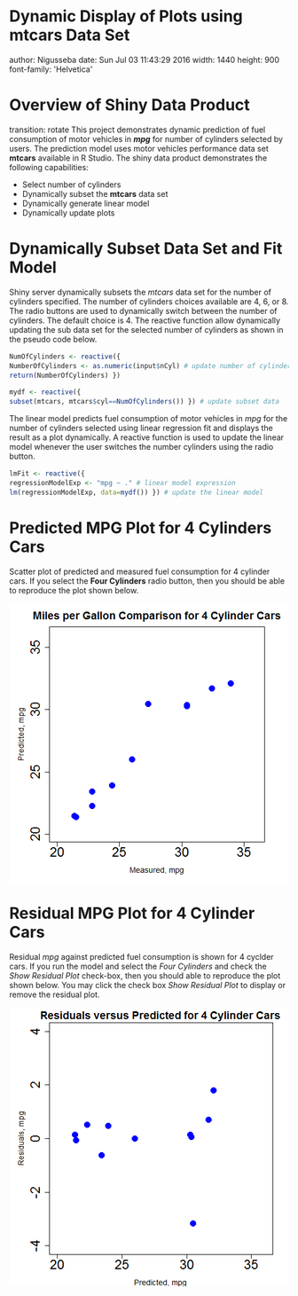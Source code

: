 Dynamic Display of Plots using mtcars Data Set
===
author: Nigusseba
date: Sun Jul 03 11:43:29 2016
width: 1440
height: 900
font-family: 'Helvetica'

Overview of Shiny Data Product
===
transition: rotate
This project demonstrates dynamic prediction of fuel consumption of motor vehicles in ***mpg*** for number of cylinders selected by users. The prediction model uses motor vehicles performance data set **mtcars** available in R Studio. The shiny data product demonstrates the following capabilities:

- Select number of cylinders
- Dynamically subset the **mtcars** data set
- Dynamically generate linear model
- Dynamically update plots

Dynamically Subset Data Set and Fit Model
===
Shiny server dynamically subsets the *mtcars* data set for the number of cylinders specified. The number of cylinders choices available are 4, 6, or 8. The radio buttons are used to dynamically switch between the number of cylinders. The default choice is 4. The reactive function allow dynamically updating the sub data set for the selected number of cylinders as shown in the pseudo code below.


```r
NumOfCylinders <- reactive({
NumberOfCylinders <- as.numeric(input$nCyl) # update number of cylinders
return(NumberOfCylinders) })
```


```r
mydf <- reactive({
subset(mtcars, mtcars$cyl==NumOfCylinders()) }) # update subset data
```

The linear model predicts fuel consumption of motor vehicles in *mpg* for the number of cylinders selected using linear regression fit and displays the result as a plot dynamically. A reactive function is used to update the linear model whenever the user switches the number cylinders using the radio button.


```r
lmFit <- reactive({
regressionModelExp <- "mpg ~ ." # linear model expression
lm(regressionModelExp, data=mydf()) }) # update the linear model
```

Predicted MPG Plot for 4 Cylinders Cars
===
Scatter plot of predicted and measured fuel consumption for 4 cylinder cars. If you select the **Four Cylinders** radio button, then you should be able to reproduce the plot shown below.

<img src="DataProduct-figure/unnamed-chunk-4-1.png" title="plot of chunk unnamed-chunk-4" alt="plot of chunk unnamed-chunk-4" style="display: block; margin: auto;" />

Residual MPG Plot for 4 Cylinder Cars
===
Residual *mpg* against predicted fuel consumption is shown for 4 cyclder cars. If you run the model and select the *Four Cylinders* and check the *Show Residual Plot* check-box, then you should able to reproduce the plot shown below. You may click the check box *Show Residual Plot* to display or remove the residual plot.


<img src="DataProduct-figure/unnamed-chunk-5-1.png" title="plot of chunk unnamed-chunk-5" alt="plot of chunk unnamed-chunk-5" style="display: block; margin: auto;" />



